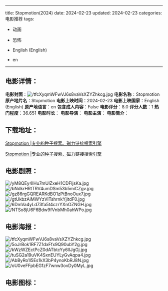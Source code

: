 
---
title: Stopmotion(2024)
date: 2024-02-23
updated: 2024-02-23
categories: 电影推荐
tags:
- 动画
- 恐怖

- English (English)
- en
---


> 

## **电影详情**：

**电影封面**：<img src="https://image.tmdb.org/t/p/w200/tfcXyqmWFwVJ6s8vaVsXZYZhkcg.jpg" alt="/tfcXyqmWFwVJ6s8vaVsXZYZhkcg.jpg" title="/tfcXyqmWFwVJ6s8vaVsXZYZhkcg.jpg">
**电影名称**：Stopmotion
**原产地片名**：Stopmotion
**电影上映时间**：2024-02-23
**电影上映国家**：English (English)
**原产地语言**：en
**包含成人内容**：False
**电影评分**：8.0
**评分人数**：1
**热门程度**：36.651
**电影时长**：
**电影导演**：
**电影主演**：
**电影简介**：

## **下载地址**：
[Stopmotion |专业的种子搜索、磁力链接搜索引擎](https://movie.amd794.com:2083/?search=Stopmotion&ordering=&mode=match_phrase&page_size=10&page=1)

[Stopmotion |专业的种子搜索、磁力链接搜索引擎](https://movie.amd794.com:2083/?search=Stopmotion&ordering=&mode=match_phrase&page_size=10&page=1)
 

## **电影剧照**：
<img src="https://image.tmdb.org/t/p/original/yM8QEy4IHu7mUlZxeH1CDFIjsKa.jpg" alt="/yM8QEy4IHu7mUlZxeH1CDFIjsKa.jpg" title="/yM8QEy4IHu7mUlZxeH1CDFIjsKa.jpg"><img src="https://image.tmdb.org/t/p/original/bNdkrHRtTRV4umDSm53b5miCZgv.jpg" alt="/bNdkrHRtTRV4umDSm53b5miCZgv.jpg" title="/bNdkrHRtTRV4umDSm53b5miCZgv.jpg"><img src="https://image.tmdb.org/t/p/original/gz86rgGQREARKdBO1zPtBnoOux7.jpg" alt="/gz86rgGQREARKdBO1zPtBnoOux7.jpg" title="/gz86rgGQREARKdBO1zPtBnoOux7.jpg"><img src="https://image.tmdb.org/t/p/original/gtUkbzAiMWYzVITshrnkYjitdF0.jpg" alt="/gtUkbzAiMWYzVITshrnkYjitdF0.jpg" title="/gtUkbzAiMWYzVITshrnkYjitdF0.jpg"><img src="https://image.tmdb.org/t/p/original/6DmVa4yLd73fa5t4czrYXnOZNGH.jpg" alt="/6DmVa4yLd73fa5t4czrYXnOZNGH.jpg" title="/6DmVa4yLd73fa5t4czrYXnOZNGH.jpg"><img src="https://image.tmdb.org/t/p/original/NTSo8jU6F6Bdw9fVnbMh0ahWPo.jpg" alt="/NTSo8jU6F6Bdw9fVnbMh0ahWPo.jpg" title="/NTSo8jU6F6Bdw9fVnbMh0ahWPo.jpg">

## **电影海报**：
<img src="https://image.tmdb.org/t/p/original/tfcXyqmWFwVJ6s8vaVsXZYZhkcg.jpg" alt="/tfcXyqmWFwVJ6s8vaVsXZYZhkcg.jpg" title="/tfcXyqmWFwVJ6s8vaVsXZYZhkcg.jpg"><img src="https://image.tmdb.org/t/p/original/5oJrBok1RF7Z1dxFfx9Q90ubY2g.jpg" alt="/5oJrBok1RF7Z1dxFfx9Q90ubY2g.jpg" title="/5oJrBok1RF7Z1dxFfx9Q90ubY2g.jpg"><img src="https://image.tmdb.org/t/p/original/kWzWZEctPcZ0dATbtcYy6lIJgGj.jpg" alt="/kWzWZEctPcZ0dATbtcYy6lIJgGj.jpg" title="/kWzWZEctPcZ0dATbtcYy6lIJgGj.jpg"><img src="https://image.tmdb.org/t/p/original/tuSG2a19uVK4SxnEUYLyGvAqpa4.jpg" alt="/tuSG2a19uVK4SxnEUYLyGvAqpa4.jpg" title="/tuSG2a19uVK4SxnEUYLyGvAqpa4.jpg"><img src="https://image.tmdb.org/t/p/original/AbByRo1l5Es1kX3bP4ynoKbRJ8N.jpg" alt="/AbByRo1l5Es1kX3bP4ynoKbRJ8N.jpg" title="/AbByRo1l5Es1kX3bP4ynoKbRJ8N.jpg"><img src="https://image.tmdb.org/t/p/original/oU0veFFpbEGfzF7wnw3ovDy0MyL.jpg" alt="/oU0veFFpbEGfzF7wnw3ovDy0MyL.jpg" title="/oU0veFFpbEGfzF7wnw3ovDy0MyL.jpg">

## **电影图标**：


